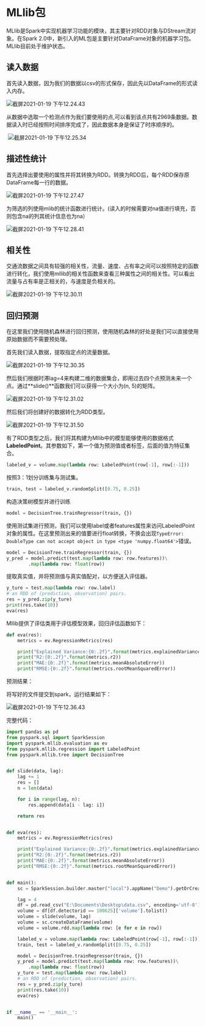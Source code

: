 

# MLlib包

MLlib是Spark中实现机器学习功能的模块，其主要针对RDD对象与DStream流对象。在Spark 2.0中，新引入的ML包是主要针对DataFrame对象的机器学习包。MLlib目前处于维护状态。



## 读入数据

首先读入数据，因为我们的数据以csv的形式保存，因此先以DataFrame的形式读入内存。			

![截屏2021-01-19 下午12.24.43](https://raw.githubusercontent.com/DataDevLPY/TyporaPicStore/main/Picture202111220108946.png?token=AWS37JMVBBKQLCLJJTC366DBTJ6T2)

从数据中选取一个检测点作为我们要使用的点,可以看到该点共有2969条数据。数据读入时已经按照时间排序完成了，因此数据本身是保证了时序顺序的。

​			![截屏2021-01-19 下午12.25.34](https://raw.githubusercontent.com/DataDevLPY/TyporaPicStore/main/Picture202111220108188.png?token=AWS37JIU3DJN7LWMOHQJYMTBTJ6T6)



## 描述性统计

首先选择出要使用的属性并将其转换为RDD。转换为RDD后，每个RDD保存原DataFrame每一行的数据。

![截屏2021-01-19 下午12.27.47](https://raw.githubusercontent.com/DataDevLPY/TyporaPicStore/main/Picture202111220108147.png?token=AWS37JPK2VUVBKM66WJB3DDBTJ6US)

为筛选的列使用mlib的统计函数进行统计。(读入的时候需要对na值进行填充，否则包含na的列其统计信息也为na）

![截屏2021-01-19 下午12.28.41](https://raw.githubusercontent.com/DataDevLPY/TyporaPicStore/main/Picture202111220108690.png?token=AWS37JPNXGC4BQF3SCVJBMTBTJ6VA)

## 相关性

交通流数据之间具有较强的相关性，流量、速度、占有率之间可以按照特定的函数进行转化，我们使用mllib的相关性函数来查看三种属性之间的相关性。可以看出流量与占有率是正相关的，与速度是负相关的。

![截屏2021-01-19 下午12.30.11](https://raw.githubusercontent.com/DataDevLPY/TyporaPicStore/main/Picture202111220108087.png?token=AWS37JNWYWOSCVTYK5VNXALBTJ6VK)



## 回归预测

在这里我们使用随机森林进行回归预测，使用随机森林的好处是我们可以直接使用原始数据而不需要预处理。

首先我们读入数据，提取指定点的流量数据。

![截屏2021-01-19 下午12.30.35](https://raw.githubusercontent.com/DataDevLPY/TyporaPicStore/main/Picture202111220108043.png?token=AWS37JKRCYAOH5ANLP7RMSTBTJ6VW)



然后我们根据时滞lag=4来构建二维的数据集合，即用过去四个点预测未来一个点。通过**slide()**函数我们可以获得一个大小为(n, 5)的矩阵。

![截屏2021-01-19 下午12.31.02](https://raw.githubusercontent.com/DataDevLPY/TyporaPicStore/main/Picture202111220108250.png?token=AWS37JPROOLHNCMM5TCE4YDBTJ6V2)

然后我们将创建好的数据转化为RDD类型。

![截屏2021-01-19 下午12.31.50](https://raw.githubusercontent.com/DataDevLPY/TyporaPicStore/main/Picture202111220108169.png?token=AWS37JKYTYIWEREO63F3FSLBTJ6WC)

有了RDD类型之后，我们将其构建为Mllib中的模型能够使用的数据格式**LabeledPoint**。其参数如下，第一个值为预测值或者标签，后面的值为特征集合。

```python
labeled_v = volume.map(lambda row: LabeledPoint(row[-1], row[:-1]))
```



按照3：1划分训练集与测试集。

```python
train, test = labeled_v.randomSplit([0.75, 0.25])
```

构造决策树模型并进行训练

```python
model = DecisionTree.trainRegressor(train, {})
```

使用测试集进行预测，我们可以使用label或者features属性来访问LabeledPoint对象的属性。在这里预测出来的值要进行float转换，不换会出现`TypeError: DoubleType can not accept object in type <type 'numpy.float64'>`错误。

```python
model = DecisionTree.trainRegressor(train, {})
y_pred = model.predict(test.map(lambda row: row.features))\
        .map(lambda row: float(row))
```

提取真实值，并将预测值与真实值配对，以方便送入评估器。

```python
y_ture = test.map(lambda row: row.label)
# an RDD of (prediction, observation) pairs.
res = y_pred.zip(y_ture)
print(res.take(10))
eva(res)
```

Mllib提供了评估类用于评估模型效果，回归评估函数如下：

```python
def eva(res):
    metrics = ev.RegressionMetrics(res)

    print("Explained Variance:{0:.2f}".format(metrics.explainedVariance))
    print("R2:{0:.2f}".format(metrics.r2))
    print("MAE:{0:.2f}".format(metrics.meanAbsoluteError))
    print("RMSE:{0:.2f}".format(metrics.rootMeanSquaredError))
```



预测结果：

将写好的文件提交到spark，运行结果如下：

![截屏2021-01-19 下午12.36.43](https://raw.githubusercontent.com/DataDevLPY/TyporaPicStore/main/Picture202111220108728.png?token=AWS37JLLCSAPYHBLFFGOWOTBTJ6WS)



完整代码：

```python
import pandas as pd
from pyspark.sql import SparkSession
import pyspark.mllib.evaluation as ev
from pyspark.mllib.regression import LabeledPoint
from pyspark.mllib.tree import DecisionTree


def slide(data, lag):
    lag += 1
    res = []
    n = len(data)

    for i in range(lag, n):
        res.append(data[i - lag: i])

    return res


def eva(res):
    metrics = ev.RegressionMetrics(res)

    print("Explained Variance:{0:.2f}".format(metrics.explainedVariance))
    print("R2:{0:.2f}".format(metrics.r2))
    print("MAE:{0:.2f}".format(metrics.meanAbsoluteError))
    print("RMSE:{0:.2f}".format(metrics.rootMeanSquaredError))


def main():
    sc = SparkSession.builder.master("local").appName("Demo").getOrCreate()

    lag = 4
    df = pd.read_csv("E:\Documents\Desktop\data.csv", encoding='utf-8')
    volume = df[df.detectorid == 100625]['volume'].tolist()
    volume = slide(volume, lag)
    volume = sc.createDataFrame(volume)
    volume = volume.rdd.map(lambda row: [e for e in row])

    labeled_v = volume.map(lambda row: LabeledPoint(row[-1], row[:-1]))
    train, test = labeled_v.randomSplit([0.75, 0.25])

    model = DecisionTree.trainRegressor(train, {})
    y_pred = model.predict(test.map(lambda row: row.features))\
        .map(lambda row: float(row))
    y_ture = test.map(lambda row: row.label)
    # an RDD of (prediction, observation) pairs.
    res = y_pred.zip(y_ture)
    print(res.take(10))
    eva(res)


if __name__ == '__main__':
    main()
```

